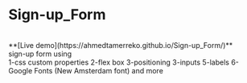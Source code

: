 # Sign-up_Form
<br/>
**[Live demo](https://ahmedtamerreko.github.io/Sign-up_Form/)**
<br/>
sign-up form using
<br/>
1-css custom properties
2-flex box
3-positioning
3-inputs
5-labels
6-Google Fonts (New Amsterdam font)
and more
